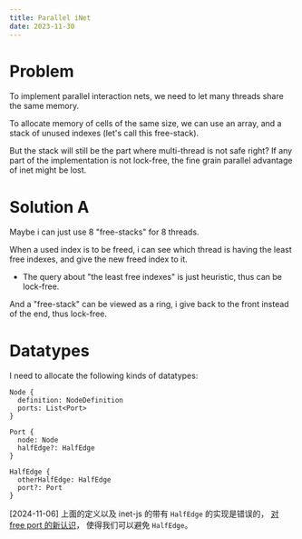 ```yaml
---
title: Parallel iNet
date: 2023-11-30
---
```


# Problem

To implement parallel interaction nets,
we need to let many threads share the same memory.

To allocate memory of cells of the same size,
we can use an array, and a stack of unused indexes
(let's call this free-stack).

But the stack will still be the part where multi-thread is not safe
right? If any part of the implementation is not lock-free, the fine
grain parallel advantage of inet might be lost.

# Solution A

Maybe i can just use 8 "free-stacks" for 8 threads.

When a used index is to be freed, i can see which thread is having the
least free indexes, and give the new freed index to it.

- The query about "the least free indexes" is just heuristic,
  thus can be lock-free.

And a "free-stack" can be viewed as a ring,
i give back to the front instead of the end,
thus lock-free.

# Datatypes

I need to allocate the following kinds of datatypes:

```
Node {
  definition: NodeDefinition
  ports: List<Port>
}

Port {
  node: Node
  halfEdge?: HalfEdge
}

HalfEdge {
  otherHalfEdge: HalfEdge
  port?: Port
}
```

[2024-11-06] 上面的定义以及 inet-js 的带有 `HalfEdge` 的实现是错误的，
[对 free port 的新认识](2024-11-06-free-port.md)，
使得我们可以避免 `HalfEdge`。
